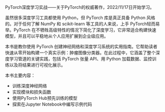 PyTorch深度学习实战——关于PyTorch的权威著作，2022/11/17日开始学习。
  
虽然很多深度学习工具都使用 Python，但 PyTorch 库是真正具备 Python 风格的。对于任何了解 NumPy 和 scikit-learn 等工具的人来说，上手 PyTorch轻而易举。PyTorch 在不牺牲高级特性的情况下简化了深度学习，它非常适合构建快速模型，并且可以平稳地从个人应用扩展到企业级应用。  

本书是教你使用 PyTorch 创建神经网络和深度学习系统的实用指南。它帮助读者快速从零开始构建一个真实示例：肿瘤图像分类器。在此过程中，它涵盖了整个深度学习管道的关键实践，包括 PyTorch 张量 API、用 Python 加载数据、监控训练以及将结果进行可视化展示。

本书主要内容：
- 训练深度神经网络
- 实现模块和损失函数
- 使用PyTorch Hub预先训练的模型
- 探索在Jupyter Notebook中编写示例代码